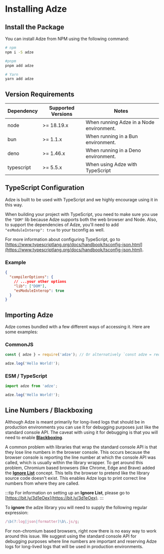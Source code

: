# Installing Adze

## Install the Package

You can install Adze from NPM using the following command:

```bash
# npm
npm i -S adze

#pnpm
pnpm add adze

# Yarn
yarn add adze
```

## Version Requirements

| Dependency | Supported Versions | Notes                                    |
| ---------- | ------------------ | ---------------------------------------- |
| node       | >= 18.19.x         | When running Adze in a Node environment. |
| bun        | >= 1.1.x           | When running in a Bun environment.       |
| deno       | >= 1.46.x          | When running in a Deno environment.      |
| typescript | >= 5.5.x           | When using Adze with TypeScript          |

## TypeScript Configuration

Adze is built to be used with TypeScript and we highly encourage using it in this way.

When building your project with TypeScript, you need to make sure you use the `"DOM"` lib because Adze supports both the web browser and Node. Also, to support the dependencies of Adze, you'll need to add `"esModuleInterop": true` to your tsconfig as well.

For more information about configuring TypeScript, go to [https://www.typescriptlang.org/docs/handbook/tsconfig-json.html](https://www.typescriptlang.org/docs/handbook/tsconfig-json.html).

### Example

```json
{
  "compilerOptions": {
    // ...your other options
    "lib": ["DOM"],
    "esModuleInterop": true
  }
}
```

## Importing Adze

Adze comes bundled with a few different ways of accessing it. Here are some examples:

### CommonJS

```javascript
const { adze } = require('adze'); // Or alternatively `const adze = require('adze').adze;`

adze.log('Hello World!');
```

### ESM / TypeScript

```typescript
import adze from 'adze';

adze.log('Hello World!');
```

## Line Numbers / Blackboxing

Although Adze is meant primarily for long-lived logs that should be in production environments you can use it for debugging purposes just like the standard console API. The caveat with using it for debugging is that you will need to enable [**Blackboxing**](https://bit.ly/3d1eOex).

A common problem with libraries that wrap the standard console API is that they lose line numbers in the browser console. This occurs because the browser console is reporting the line number at which the console API was called, which is usually within the library wrapper. To get around this problem, Chromium based browsers (like Chrome, Edge and Brave) added the [**Ignore List**](https://bit.ly/3d1eOex) concept. This tells the browser to pretend like the library source code doesn't exist. This enables Adze logs to print correct line numbers from where they are called.

:::tip
For information on setting up an **Ignore List**, please go to [https://bit.ly/3d1eOex](https://bit.ly/3d1eOex).
:::

To **ignore** the adze library you will need to supply the following regular expression:

```typescript
/\b(?:log|json|formatter)\b\.js/g;
```

For non-chromium based browsers, right now there is no easy way to work around this issue. We suggest using the standard console API for debugging purposes where line numbers are important and reserving Adze logs for long-lived logs that will be used in production environments.
